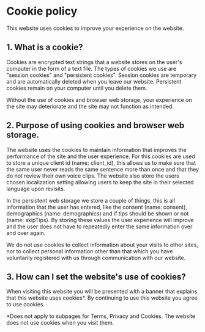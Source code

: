 # Cookie policy

This website uses cookies to improve your experience on the website.

## 1. What is a cookie?

Cookies are encrypted text strings that a website stores on the user's computer in the form of a text file. The types of cookies we use are "session cookies" and "persistent cookies". Session cookies are temporary and are automatically deleted when you leave our website. Persistent cookies remain on your computer until you delete them.

Without the use of cookies and browser web storage, your experience on the site may deteriorate and the site may not function as intended.

## 2. Purpose of using cookies and browser web storage.

The website uses the cookies to maintain information that improves the performance of the site and the user experience. For this cookies are used to store a unique client id (name: client_id), this allows us to make sure that the same user never reads the same sentence more than once and that they do not review their own voice clips. The website also store the users chosen localization setting allowing users to keep the site in their selected language upon revisits.

In the persistent web storage we store a couple of things, this is all information that the user has entered, like the consent (name: consent), demographics (name: demographics) and if tips should be shown or not (name: skipTips). By storing these values the user experience will improve and the user does not have to repeatedly enter the same information over and over again.

We do not use cookies to collect information about your visits to other sites, nor to collect personal information other than that which you have voluntarily registered with us through communication with our website.

## 3. How can I set the website's use of cookies?

When visiting this website you will be presented with a banner that explains that this website uses cookies\*. By continuing to use this website you agree to use cookies.

\*Does not apply to subpages for Terms, Privacy and Cookies. The website does not use cookies when you visit them.
